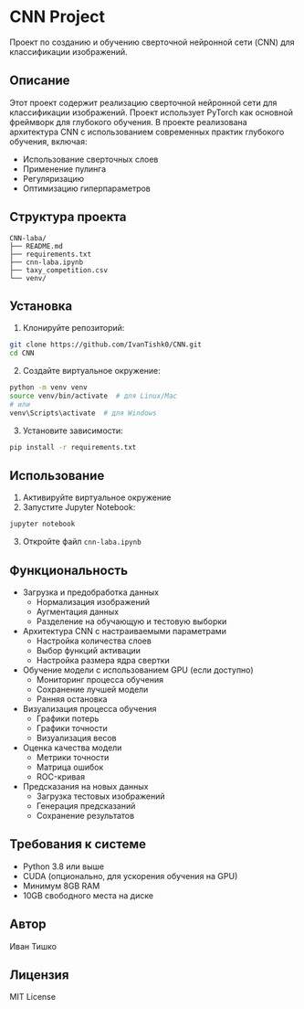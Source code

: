# CNN Project

Проект по созданию и обучению сверточной нейронной сети (CNN) для классификации изображений.

## Описание

Этот проект содержит реализацию сверточной нейронной сети для классификации изображений. Проект использует PyTorch как основной фреймворк для глубокого обучения. В проекте реализована архитектура CNN с использованием современных практик глубокого обучения, включая:
- Использование сверточных слоев
- Применение пулинга
- Регуляризацию
- Оптимизацию гиперпараметров

## Структура проекта

```
CNN-laba/
├── README.md
├── requirements.txt
├── cnn-laba.ipynb
├── taxy_competition.csv
└── venv/
```

## Установка

1. Клонируйте репозиторий:
```bash
git clone https://github.com/IvanTishk0/CNN.git
cd CNN
```

2. Создайте виртуальное окружение:
```bash
python -m venv venv
source venv/bin/activate  # для Linux/Mac
# или
venv\Scripts\activate  # для Windows
```

3. Установите зависимости:
```bash
pip install -r requirements.txt
```

## Использование

1. Активируйте виртуальное окружение
2. Запустите Jupyter Notebook:
```bash
jupyter notebook
```
3. Откройте файл `cnn-laba.ipynb`

## Функциональность

- Загрузка и предобработка данных
  - Нормализация изображений
  - Аугментация данных
  - Разделение на обучающую и тестовую выборки
- Архитектура CNN с настраиваемыми параметрами
  - Настройка количества слоев
  - Выбор функций активации
  - Настройка размера ядра свертки
- Обучение модели с использованием GPU (если доступно)
  - Мониторинг процесса обучения
  - Сохранение лучшей модели
  - Ранняя остановка
- Визуализация процесса обучения
  - Графики потерь
  - Графики точности
  - Визуализация весов
- Оценка качества модели
  - Метрики точности
  - Матрица ошибок
  - ROC-кривая
- Предсказания на новых данных
  - Загрузка тестовых изображений
  - Генерация предсказаний
  - Сохранение результатов

## Требования к системе

- Python 3.8 или выше
- CUDA (опционально, для ускорения обучения на GPU)
- Минимум 8GB RAM
- 10GB свободного места на диске

## Автор

Иван Тишко

## Лицензия

MIT License 